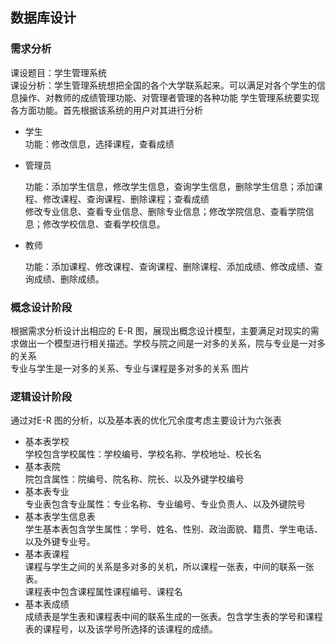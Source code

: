 ## 数据库设计
### 需求分析
课设题目：学生管理系统                  
课设分析：学生管理系统想把全国的各个大学联系起来。可以满足对各个学生的信息操作、对教师的成绩管理功能、对管理者管理的各种功能
学生管理系统要实现各方面功能。首先根据该系统的用户对其进行分析 
* 学生          
  功能：修改信息，选择课程，查看成绩
* 管理员                    

  功能：添加学生信息，修改学生信息，查询学生信息，删除学生信息；添加课程、修改课程、查询课程、删除课程；查看成绩        
        修改专业信息、查看专业信息、删除专业信息；修改学院信息、查看学院信息；修改学校信息、查看学校信息。
* 教师                   

  功能：添加课程、修改课程、查询课程、删除课程、添加成绩、修改成绩、查询成绩、删除成绩。
  
### 概念设计阶段
根据需求分析设计出相应的 E-R 图，展现出概念设计模型，主要满足对现实的需求做出一个模型进行相关描述。学校与院之间是一对多的关系，院与专业是一对多的关系      
专业与学生是一对多的关系、专业与课程是多对多的关系
图片
### 逻辑设计阶段
通过对E-R 图的分析，以及基本表的优化冗余度考虑主要设计为六张表         
* 基本表学校               
  学校包含学校属性：学校编号、学校名称、学校地址、校长名            
* 基本表院                   
  院包含属性：院编号、院名称、院长、以及外键学校编号           
* 基本表专业               
  专业表包含专业属性：专业名称、专业编号、专业负责人、以及外键院号              
* 基本表学生信息表                     
 学生基本表包含学生属性：学号、姓名、性别、政治面貌、籍贯、学生电话、以及外键专业号。      
* 基本表课程            
  课程与学生之间的关系是多对多的关机，所以课程一张表，中间的联系一张表。              
  课程表中包含课程属性课程编号、课程名            
* 基本表成绩                       
  成绩表是学生表和课程表中间的联系生成的一张表。包含学生表的学号和课程表的课程号，以及该学号所选择的该课程的成绩。        
  





